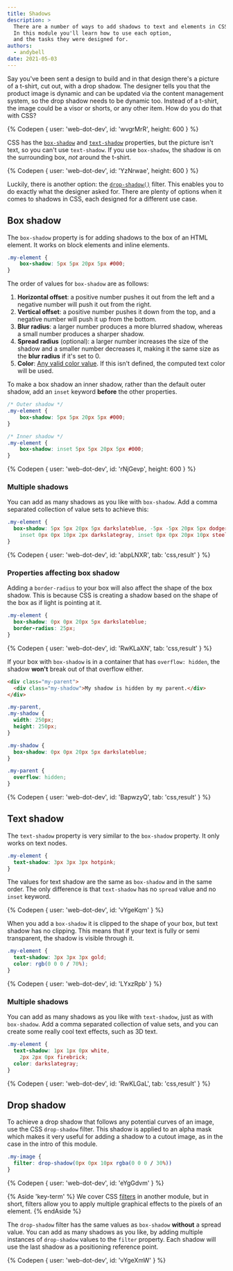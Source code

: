 ```yaml
---
title: Shadows
description: >
  There are a number of ways to add shadows to text and elements in CSS.
  In this module you'll learn how to use each option,
  and the tasks they were designed for.
authors:
  - andybell
date: 2021-05-03
---
```


Say you've been sent a design to build and in that design there's a picture of a t-shirt,
cut out, with a drop shadow.
The designer tells you that the product image is dynamic
and can be updated via the content management system,
so the drop shadow needs to be dynamic too. Instead of a t-shirt,
the image could be a visor or shorts, or any other item.
How do you do that with CSS?

{% Codepen {
  user: 'web-dot-dev',
  id: 'wvgrMrR',
  height: 600
} %}

CSS has the
[`box-shadow`](https://developer.mozilla.org/en-US/docs/Web/CSS/box-shadow) and
[`text-shadow`](https://developer.mozilla.org/en-US/docs/Web/CSS/text-shadow) properties,
but the picture isn't text, so you can't use `text-shadow`.
If you use `box-shadow`, the shadow is on the surrounding box,
_not_ around the t-shirt.

{% Codepen {
  user: 'web-dot-dev',
  id: 'YzNrwae',
  height: 600
} %}

Luckily, there is another option: the
[`drop-shadow()`](https://developer.mozilla.org/en-US/docs/Web/CSS/filter-function/drop-shadow()) filter.
This enables you to do exactly what the designer asked for.
There are plenty of options when it comes to shadows in CSS,
each designed for a different use case.

## Box shadow

The `box-shadow` property is for adding shadows to the box of an HTML element.
It works on block elements and inline elements.

```css
.my-element {
	box-shadow: 5px 5px 20px 5px #000;
}
```

The order of values for `box-shadow` are as follows:

1. **Horizontal offset**:
a positive number pushes it out from the left and a negative number will push it out from the right.
1. **Vertical offset**:
a positive number pushes it down from the top,
and a negative number will push it up from the bottom.
1. **Blur radius**:
a larger number produces a more blurred shadow,
whereas a small number produces a sharper shadow.
1. **Spread radius** (optional):
a larger number increases the size of the shadow and a smaller number decreases it,
making it the same size as the **blur radius** if it's set to 0.
1. **Color**:
[Any valid color value](/learn/css/color).
If this isn't defined, the computed text color will be used.

To make a box shadow an inner shadow,
rather than the default outer shadow,
add an `inset` keyword **before** the other properties.

```css
/* Outer shadow */
.my-element {
	box-shadow: 5px 5px 20px 5px #000;
}

/* Inner shadow */
.my-element {
	box-shadow: inset 5px 5px 20px 5px #000;
}
```

{% Codepen {
  user: 'web-dot-dev',
  id: 'rNjGevp',
  height: 600
} %}

### Multiple shadows

You can add as many shadows as you like with `box-shadow`.
Add a comma separated collection of value sets to achieve this:

```css
.my-element {
  box-shadow: 5px 5px 20px 5px darkslateblue, -5px -5px 20px 5px dodgerblue,
    inset 0px 0px 10px 2px darkslategray, inset 0px 0px 20px 10px steelblue;
}

```

{% Codepen {
  user: 'web-dot-dev',
  id: 'abpLNXR',
  tab: 'css,result'
} %}

### Properties affecting box shadow

Adding a `border-radius` to your box will also affect the shape of the box shadow.
This is because CSS is creating a shadow based on the shape of the box
as if light is pointing at it.

```css
.my-element {
  box-shadow: 0px 0px 20px 5px darkslateblue;
  border-radius: 25px;
}
```

{% Codepen {
  user: 'web-dot-dev',
  id: 'RwKLaXN',
  tab: 'css,result'
} %}

If your box with `box-shadow` is in a container that has `overflow: hidden`,
the shadow **won't** break out of that overflow either.

```html
<div class="my-parent">
  <div class="my-shadow">My shadow is hidden by my parent.</div>
</div>
```

```css
.my-parent,
.my-shadow {
  width: 250px;
  height: 250px;
}

.my-shadow {
  box-shadow: 0px 0px 20px 5px darkslateblue;
}

.my-parent {
  overflow: hidden;
}
```

{% Codepen {
  user: 'web-dot-dev',
  id: 'BapwzyQ',
  tab: 'css,result'
} %}

## Text shadow

The `text-shadow` property is very similar to the `box-shadow` property.
It only works on text nodes.

```css
.my-element {
  text-shadow: 3px 3px 3px hotpink;
}
```

The values for text shadow are the same as `box-shadow` and in the same order.
The only difference is that `text-shadow` has no `spread` value and no `inset` keyword.

{% Codepen {
  user: 'web-dot-dev',
  id: 'vYgeKqm'
} %}

When you add a `box-shadow` it is clipped to the shape of your box,
but text shadow has no clipping.
This means that if your text is fully or semi transparent,
the shadow is visible through it.

```css
.my-element {
  text-shadow: 3px 3px 3px gold;
  color: rgb(0 0 0 / 70%);
}
```

{% Codepen {
  user: 'web-dot-dev',
  id: 'LYxzRpb'
} %}

### Multiple shadows

You can add as many shadows as you like with `text-shadow`,
just as with `box-shadow`.
Add a comma separated collection of value sets,
and you can create some really cool text effects, such as 3D text.

```css
.my-element {
  text-shadow: 1px 1px 0px white,
    2px 2px 0px firebrick;
  color: darkslategray;
}
```

{% Codepen {
  user: 'web-dot-dev',
  id: 'RwKLGaL',
  tab: 'css,result'
} %}

## Drop shadow

To achieve a drop shadow that follows any potential curves of an image,
use the CSS `drop-shadow` filter.
This shadow is applied to an alpha mask which makes it very useful for adding a shadow to a cutout image,
as in the case in the intro of this module.

```css
.my-image {
  filter: drop-shadow(0px 0px 10px rgba(0 0 0 / 30%))
}
```

{% Codepen {
  user: 'web-dot-dev',
  id: 'eYgGdvm'
} %}

{% Aside 'key-term' %}
We cover CSS [filters](/learn/css/filters) in another  module,
but in short, filters allow you to apply multiple graphical effects to the pixels of an element.
{% endAside %}

The `drop-shadow` filter has the same values as `box-shadow` **without** a spread value.
You can add as many shadows as you like,
by adding multiple instances of `drop-shadow` values to the `filter` property.
Each shadow will use the last shadow as a positioning reference point.

{% Codepen {
  user: 'web-dot-dev',
  id: 'vYgeXmW'
} %}
